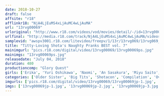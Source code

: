 ```yaml
---
date: 2018-10-27
draft: false
affsite: "r18"
afflinkr18: "NjA4LjEuMS4xLjAuMC4wLjAuMA"
url: "13rvg00069"
urloriginal: "http://www.r18.com/videos/vod/movies/detail/-/id=13rvg00069"
urlfinal: "http://media.r18.com/track/NjA4LjEuMS4xLjAuMC4wLjAuMA/videos/vod/movies/detail/-/id=13rvg00069"
samplevid: "awspv3001.r18.com/litevideo/freepv/1/13r/13rvg069/13rvg069_dmb_w.mp4"
title: "Titty-Loving Shota's Naughty Pranks BEST vol. 7"
mainimgurl: "pics.r18.com/digital/video/13rvg00069/13rvg00069ps.jpg"
mainimgs: "13rvg00069ps.jpg"
releasedate: "July 04, 2018"
duration: 480
productioncomp: "Glory Quest"
girls: ['Erika', 'Yuri Oshikawa', 'Naomi', 'An Sasakura', 'Miyu Saito', 'Sanae Niizuki', 'Natsuko Mishima', 'Rina Ozakawa']
categories: ['Older Sister', 'Big Tits', 'Shotacon', 'Compilation', 'Over 4 Hours', 'Hi-Def']
imgurls: ['pics.r18.com/digital/video/13rvg00069/13rvg00069jp-1.jpg', 'pics.r18.com/digital/video/13rvg00069/13rvg00069jp-2.jpg', 'pics.r18.com/digital/video/13rvg00069/13rvg00069jp-3.jpg', 'pics.r18.com/digital/video/13rvg00069/13rvg00069jp-4.jpg', 'pics.r18.com/digital/video/13rvg00069/13rvg00069jp-5.jpg', 'pics.r18.com/digital/video/13rvg00069/13rvg00069jp-6.jpg', 'pics.r18.com/digital/video/13rvg00069/13rvg00069jp-7.jpg', 'pics.r18.com/digital/video/13rvg00069/13rvg00069jp-8.jpg', 'pics.r18.com/digital/video/13rvg00069/13rvg00069jp-9.jpg', 'pics.r18.com/digital/video/13rvg00069/13rvg00069jp-10.jpg', 'pics.r18.com/digital/video/13rvg00069/13rvg00069jp-11.jpg', 'pics.r18.com/digital/video/13rvg00069/13rvg00069jp-12.jpg', 'pics.r18.com/digital/video/13rvg00069/13rvg00069jp-13.jpg', 'pics.r18.com/digital/video/13rvg00069/13rvg00069jp-14.jpg', 'pics.r18.com/digital/video/13rvg00069/13rvg00069jp-15.jpg', 'pics.r18.com/digital/video/13rvg00069/13rvg00069jp-16.jpg', 'pics.r18.com/digital/video/13rvg00069/13rvg00069jp-17.jpg', 'pics.r18.com/digital/video/13rvg00069/13rvg00069jp-18.jpg', 'pics.r18.com/digital/video/13rvg00069/13rvg00069jp-19.jpg', 'pics.r18.com/digital/video/13rvg00069/13rvg00069jp-20.jpg']
imgs: ['13rvg00069jp-1.jpg', '13rvg00069jp-2.jpg', '13rvg00069jp-3.jpg', '13rvg00069jp-4.jpg', '13rvg00069jp-5.jpg', '13rvg00069jp-6.jpg', '13rvg00069jp-7.jpg', '13rvg00069jp-8.jpg', '13rvg00069jp-9.jpg', '13rvg00069jp-10.jpg', '13rvg00069jp-11.jpg', '13rvg00069jp-12.jpg', '13rvg00069jp-13.jpg', '13rvg00069jp-14.jpg', '13rvg00069jp-15.jpg', '13rvg00069jp-16.jpg', '13rvg00069jp-17.jpg', '13rvg00069jp-18.jpg', '13rvg00069jp-19.jpg', '13rvg00069jp-20.jpg']
---
```

